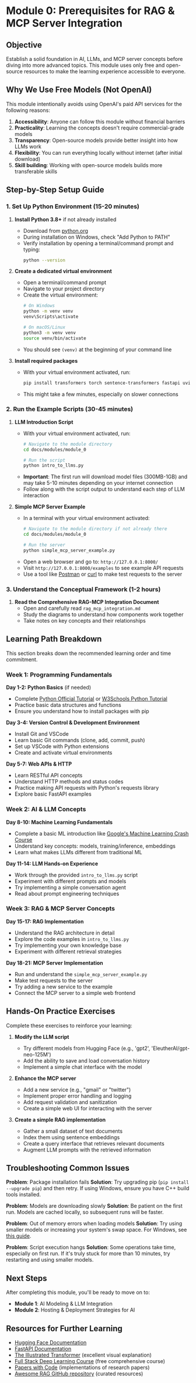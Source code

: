 # Module 0: Prerequisites for RAG & MCP Server Integration

## Objective
Establish a solid foundation in AI, LLMs, and MCP server concepts before diving into more advanced topics. This module uses only free and open-source resources to make the learning experience accessible to everyone.

## Why We Use Free Models (Not OpenAI)
This module intentionally avoids using OpenAI's paid API services for the following reasons:

1. **Accessibility**: Anyone can follow this module without financial barriers
2. **Practicality**: Learning the concepts doesn't require commercial-grade models
3. **Transparency**: Open-source models provide better insight into how LLMs work
4. **Flexibility**: You can run everything locally without internet (after initial download)
5. **Skill building**: Working with open-source models builds more transferable skills

## Step-by-Step Setup Guide

### 1. Set Up Python Environment (15-20 minutes)

1. **Install Python 3.8+** if not already installed
   - Download from [python.org](https://www.python.org/downloads/)
   - During installation on Windows, check "Add Python to PATH"
   - Verify installation by opening a terminal/command prompt and typing:
     ```bash
     python --version
     ```

2. **Create a dedicated virtual environment**
   - Open a terminal/command prompt
   - Navigate to your project directory
   - Create the virtual environment:
     ```bash
     # On Windows
     python -m venv venv
     venv\Scripts\activate

     # On macOS/Linux
     python3 -m venv venv
     source venv/bin/activate
     ```
   - You should see `(venv)` at the beginning of your command line

3. **Install required packages**
   - With your virtual environment activated, run:
     ```bash
     pip install transformers torch sentence-transformers fastapi uvicorn jupyter
     ```
   - This might take a few minutes, especially on slower connections

### 2. Run the Example Scripts (30-45 minutes)

1. **LLM Introduction Script**
   - With your virtual environment activated, run:
     ```bash
     # Navigate to the module directory
     cd docs/modules/module_0
     
     # Run the script
     python intro_to_llms.py
     ```
   - **Important**: The first run will download model files (300MB-1GB) and may take 5-10 minutes depending on your internet connection
   - Follow along with the script output to understand each step of LLM interaction

2. **Simple MCP Server Example**
   - In a terminal with your virtual environment activated:
     ```bash
     # Navigate to the module directory if not already there
     cd docs/modules/module_0
     
     # Run the server
     python simple_mcp_server_example.py
     ```
   - Open a web browser and go to: `http://127.0.0.1:8000/`
   - Visit `http://127.0.0.1:8000/examples` to see example API requests
   - Use a tool like [Postman](https://www.postman.com/downloads/) or [curl](https://curl.se/) to make test requests to the server

### 3. Understand the Conceptual Framework (1-2 hours)

1. **Read the Comprehensive RAG-MCP Integration Document**
   - Open and carefully read `rag_mcp_integration.md`
   - Study the diagrams to understand how components work together
   - Take notes on key concepts and their relationships

## Learning Path Breakdown

This section breaks down the recommended learning order and time commitment.

### Week 1: Programming Fundamentals

**Day 1-2: Python Basics** (if needed)
- Complete [Python Official Tutorial](https://docs.python.org/3/tutorial/) or [W3Schools Python Tutorial](https://www.w3schools.com/python/)
- Practice basic data structures and functions
- Ensure you understand how to install packages with pip

**Day 3-4: Version Control & Development Environment**
- Install Git and VSCode
- Learn basic Git commands (clone, add, commit, push)
- Set up VSCode with Python extensions
- Create and activate virtual environments

**Day 5-7: Web APIs & HTTP**
- Learn RESTful API concepts
- Understand HTTP methods and status codes
- Practice making API requests with Python's requests library
- Explore basic FastAPI examples

### Week 2: AI & LLM Concepts

**Day 8-10: Machine Learning Fundamentals**
- Complete a basic ML introduction like [Google's Machine Learning Crash Course](https://developers.google.com/machine-learning/crash-course)
- Understand key concepts: models, training/inference, embeddings
- Learn what makes LLMs different from traditional ML

**Day 11-14: LLM Hands-on Experience**
- Work through the provided `intro_to_llms.py` script
- Experiment with different prompts and models
- Try implementing a simple conversation agent
- Read about prompt engineering techniques

### Week 3: RAG & MCP Server Concepts

**Day 15-17: RAG Implementation**
- Understand the RAG architecture in detail
- Explore the code examples in `intro_to_llms.py`
- Try implementing your own knowledge base
- Experiment with different retrieval strategies

**Day 18-21: MCP Server Implementation**
- Run and understand the `simple_mcp_server_example.py`
- Make test requests to the server
- Try adding a new service to the example
- Connect the MCP server to a simple web frontend

## Hands-On Practice Exercises

Complete these exercises to reinforce your learning:

1. **Modify the LLM script**
   - Try different models from Hugging Face (e.g., 'gpt2', 'EleutherAI/gpt-neo-125M')
   - Add the ability to save and load conversation history
   - Implement a simple chat interface with the model

2. **Enhance the MCP server**
   - Add a new service (e.g., "gmail" or "twitter")
   - Implement proper error handling and logging
   - Add request validation and sanitization
   - Create a simple web UI for interacting with the server

3. **Create a simple RAG implementation**
   - Gather a small dataset of text documents
   - Index them using sentence embeddings
   - Create a query interface that retrieves relevant documents
   - Augment LLM prompts with the retrieved information

## Troubleshooting Common Issues

**Problem**: Package installation fails
**Solution**: Try upgrading pip (`pip install --upgrade pip`) and then retry. If using Windows, ensure you have C++ build tools installed.

**Problem**: Models are downloading slowly
**Solution**: Be patient on the first run. Models are cached locally, so subsequent runs will be faster.

**Problem**: Out of memory errors when loading models
**Solution**: Try using smaller models or increasing your system's swap space. For Windows, see [this guide](https://support.microsoft.com/en-us/help/3521/how-to-manage-virtual-memory-paging-file-in-windows-10).

**Problem**: Script execution hangs
**Solution**: Some operations take time, especially on first run. If it's truly stuck for more than 10 minutes, try restarting and using smaller models.

## Next Steps

After completing this module, you'll be ready to move on to:
- **Module 1**: AI Modeling & LLM Integration
- **Module 2**: Hosting & Deployment Strategies for AI

## Resources for Further Learning

- [Hugging Face Documentation](https://huggingface.co/docs)
- [FastAPI Documentation](https://fastapi.tiangolo.com/)
- [The Illustrated Transformer](http://jalammar.github.io/illustrated-transformer/) (excellent visual explanation)
- [Full Stack Deep Learning Course](https://fullstackdeeplearning.com/) (free comprehensive course)
- [Papers with Code](https://paperswithcode.com/) (implementations of research papers)
- [Awesome RAG GitHub repository](https://github.com/explodinggradients/awesome-rag) (curated resources) 